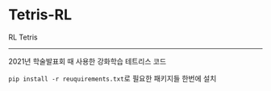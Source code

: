 # Tetris-RL
RL Tetris
<hr>
2021년 학술발표회 때 사용한 강화학습 테트리스 코드

`pip install -r reuquirements.txt`로 필요한 패키지들 한번에 설치
